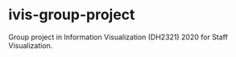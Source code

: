 # ivis-group-project
Group project in Information Visualization (DH2321) 2020 for Staff Visualization.
